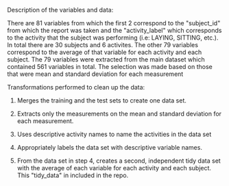 Description of the variables and data:

There are 81 variables from which the first 2 correspond to the "subject_id" from which the report was taken and the "activity_label" which corresponds to the activity that the subject was performing (i.e: LAYING, SITTING, etc.). In total there are 30 subjects and 6 activites. 
The other 79 variables correspond to the average of that variable for each activity and each subject.
The 79 variables were extracted from the main dataset which contained 561 variables in total.
The selection was made based on those that were mean and standard deviation for each measurement


Transformations performed to clean up the data:

1) Merges the training and the test sets to create one data set.

2) Extracts only the measurements on the mean and standard deviation for each measurement. 

3) Uses descriptive activity names to name the activities in the data set

4) Appropriately labels the data set with descriptive variable names. 

5) From the data set in step 4, creates a second, independent tidy data set with the average of each variable for each activity and each subject. This "tidy_data" in included in the repo.


